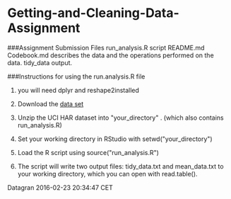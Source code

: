 Getting-and-Cleaning-Data-Assignment
====================================

###Assignment Submission Files
run_analysis.R script
README.md
Codebook.md  describes the data and the operations performed on the data.
tidy_data    output.

###Instructions for using the run.analysis.R file
1. you will need dplyr and reshape2installed

2. Download the [data set](https://d396qusza40orc.cloudfront.net/getdata%2Fprojectfiles%2FUCI%20HAR%20Dataset.zip)

3. Unzip the UCI HAR dataset into "your_directory" . (which  also contains run_analysis.R)

4. Set your working directory in RStudio  with setwd("your_directory")

5. Load the R script using source("run_analysis.R")

6. The script will write two output files:  tidy_data.txt and mean_data.txt to your working directory, which you 
can open with read.table().

Datagran 2016-02-23 20:34:47 CET


